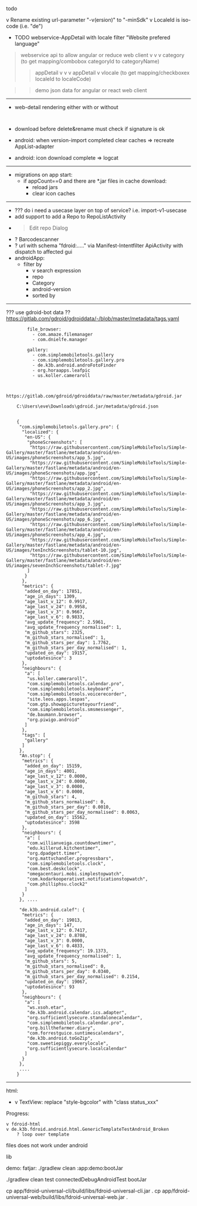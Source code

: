 todo

v Rename existing url-parameter "-v(ersion)" to "-minSdk"
v LocaleId is iso-code (i.e. "de")

* TODO webservice-AppDetail with locale filter  "Website prefered language"

> webservice api to allow angular or reduce web client
> v v v category (to get mapping/combobox categoryId to categoryName)
> > appDetail
> > v v v appDetail
> > v vlocale (to get mapping/checkboxex localeId to localeCode)

> > demo json data for angular or react web client

------

* web-detail rendering either with or without <pre>

* download before delete&rename must check if signature is ok

* android: when version-import completed clear caches => recreate AppList-adapter
* android: icon download complete => logcat

-----

* migrations on app start:
  * if appCount==0 and there are *.jar files in cache download:
    * reload jars
    * clear icon caches

------

* ??? do i need a usecase layer on top of service? i.e. import-v1-usecase
* add support to add a Repo to RepoListActivity
* > Edit repo Dialog
* ? Barcodescanner
* ? url with schema "fdroid:....." via Manifest-Intentfilter ApiActivity with dispatch to affected
  gui
* androidApp:
  * filter by
    * v search expression
    * repo
    * Category
    * android-version
    * sorted by

-----


??? use gdroid-bot data ??
https://gitlab.com/gdroid/gdroiddata/-/blob/master/metadata/tags.yaml

			file_browser:
			  - com.amaze.filemanager
			  - com.dnielfe.manager

			gallery:
			  - com.simplemobiletools.gallery
			  - com.simplemobiletools.gallery.pro
			  - de.k3b.android.androFotoFinder
			  - org.horaapps.leafpic
			  - us.koller.cameraroll
		

		https://gitlab.com/gdroid/gdroiddata/raw/master/metadata/gdroid.jar

		C:\Users\eve\Downloads\gdroid.jar/metadata/gdroid.json


		{
		 "com.simplemobiletools.gallery.pro": {
		  "localized": {
		   "en-US": {
			"phoneScreenshots": [
			 "https://raw.githubusercontent.com/SimpleMobileTools/Simple-Gallery/master/fastlane/metadata/android/en-US/images/phoneScreenshots/app_5.jpg", 
			 "https://raw.githubusercontent.com/SimpleMobileTools/Simple-Gallery/master/fastlane/metadata/android/en-US/images/phoneScreenshots/app.jpg", 
			 "https://raw.githubusercontent.com/SimpleMobileTools/Simple-Gallery/master/fastlane/metadata/android/en-US/images/phoneScreenshots/app_2.jpg", 
			 "https://raw.githubusercontent.com/SimpleMobileTools/Simple-Gallery/master/fastlane/metadata/android/en-US/images/phoneScreenshots/app_3.jpg", 
			 "https://raw.githubusercontent.com/SimpleMobileTools/Simple-Gallery/master/fastlane/metadata/android/en-US/images/phoneScreenshots/app_6.jpg", 
			 "https://raw.githubusercontent.com/SimpleMobileTools/Simple-Gallery/master/fastlane/metadata/android/en-US/images/phoneScreenshots/app_4.jpg", 
			 "https://raw.githubusercontent.com/SimpleMobileTools/Simple-Gallery/master/fastlane/metadata/android/en-US/images/tenInchScreenshots/tablet-10.jpg", 
			 "https://raw.githubusercontent.com/SimpleMobileTools/Simple-Gallery/master/fastlane/metadata/android/en-US/images/sevenInchScreenshots/tablet-7.jpg"
			]
		   }
		  }, 
		  "metrics": {
		   "added_on_day": 17851, 
		   "age_in_days": 1309, 
		   "age_last_v_12": 0.9917, 
		   "age_last_v_24": 0.9958, 
		   "age_last_v_3": 0.9667, 
		   "age_last_v_6": 0.9833, 
		   "avg_update_frequency": 2.5961, 
		   "avg_update_frequency_normalised": 1, 
		   "m_github_stars": 2325, 
		   "m_github_stars_normalised": 1, 
		   "m_github_stars_per_day": 1.7762, 
		   "m_github_stars_per_day_normalised": 1, 
		   "updated_on_day": 19157, 
		   "uptodatesince": 3
		  }, 
		  "neighbours": {
		   "a": [
			"us.koller.cameraroll", 
			"com.simplemobiletools.calendar.pro", 
			"com.simplemobiletools.keyboard", 
			"com.simplemobiletools.voicerecorder", 
			"site.leos.apps.lespas", 
			"com.gtp.showapicturetoyourfriend", 
			"com.simplemobiletools.smsmessenger", 
			"de.baumann.browser", 
			"org.piwigo.android"
		   ]
		  }, 
		  "tags": [
		   "gallery"
		  ]
		 }, 
		 "An.stop": {
		  "metrics": {
		   "added_on_day": 15159, 
		   "age_in_days": 4001, 
		   "age_last_v_12": 0.0000, 
		   "age_last_v_24": 0.0000, 
		   "age_last_v_3": 0.0000, 
		   "age_last_v_6": 0.0000, 
		   "m_github_stars": 4, 
		   "m_github_stars_normalised": 0, 
		   "m_github_stars_per_day": 0.0010, 
		   "m_github_stars_per_day_normalised": 0.0063, 
		   "updated_on_day": 15562, 
		   "uptodatesince": 3598
		  }, 
		  "neighbours": {
		   "a": [
			"com.willianveiga.countdowntimer", 
			"edu.killerud.kitchentimer", 
			"org.dpadgett.timer", 
			"org.mattvchandler.progressbars", 
			"com.simplemobiletools.clock", 
			"com.best.deskclock", 
			"omegacentauri.mobi.simplestopwatch", 
			"com.kodarkooperativet.notificationstopwatch", 
			"com.philliphsu.clock2"
		   ]
		  }
		 }, ....
		 
		 "de.k3b.android.calef": {
		  "metrics": {
		   "added_on_day": 19013, 
		   "age_in_days": 147, 
		   "age_last_v_12": 0.7417, 
		   "age_last_v_24": 0.8708, 
		   "age_last_v_3": 0.0000, 
		   "age_last_v_6": 0.4833, 
		   "avg_update_frequency": 19.1373, 
		   "avg_update_frequency_normalised": 1, 
		   "m_github_stars": 5, 
		   "m_github_stars_normalised": 0, 
		   "m_github_stars_per_day": 0.0340, 
		   "m_github_stars_per_day_normalised": 0.2154, 
		   "updated_on_day": 19067, 
		   "uptodatesince": 93
		  }, 
		  "neighbours": {
		   "a": [
			"ws.xsoh.etar", 
			"de.k3b.android.calendar.ics.adapter", 
			"org.sufficientlysecure.standalonecalendar", 
			"com.simplemobiletools.calendar.pro", 
			"org.billthefarmer.diary", 
			"com.forrestguice.suntimescalendars", 
			"de.k3b.android.toGoZip", 
			"com.sweetiepiggy.everylocale", 
			"org.sufficientlysecure.localcalendar"
		   ]
		  }
		 }, 
		 .... 
		}

-----

html:

* v TextView: replace "style-bgcolor" with "class status_xxx"

Progress:

    v fdroid-html 
    v de.k3b.fdroid.android.html.GenericTemplateTestAndroid_Broken 
        ? loop over template

files does not work under android

lib

demo:
fatjar: ./gradlew clean :app:demo:bootJar

./gradlew clean test connectedDebugAndroidTest bootJar

cp app/fdroid-universal-cli/build/libs/fdroid-universal-cli.jar . cp
app/fdroid-universal-web/build/libs/fdroid-universal-web.jar .
 




